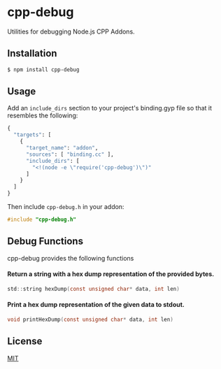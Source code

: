 # cpp-debug

Utilities for debugging Node.js CPP Addons.

## Installation

```bash
$ npm install cpp-debug
```

## Usage

Add an `include_dirs` section to your project's binding.gyp file so that it resembles the following:

```py
{
  "targets": [
    {
      "target_name": "addon",
      "sources": [ "binding.cc" ],
      "include_dirs": [
        "<!(node -e \"require('cpp-debug')\")"
      ]
    }
  ]
}
```

Then include `cpp-debug.h` in your addon:

```c
#include "cpp-debug.h"
```

## Debug Functions

cpp-debug provides the following functions

#### Return a string with a hex dump representation of the provided bytes.

```c
std::string hexDump(const unsigned char* data, int len)
```

#### Print a hex dump representation of the given data to stdout.

```c
void printHexDump(const unsigned char* data, int len)
```

## License

  [MIT](LICENSE)
